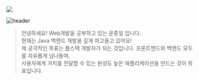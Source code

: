 <div align="left">
<a href="https://hits.seeyoufarm.com"><img src="https://hits.seeyoufarm.com/api/count/incr/badge.svg?url=https%3A%2F%2Fgithub.com%2Fpie0902&count_bg=%2379C83D&title_bg=%23555555&icon=&icon_color=%23E7E7E7&title=hits&edge_flat=false"/></a>
</div>

![header](https://capsule-render.vercel.app/api?type=venom&height=150&color=gradient&text=👋%20Welcome%20to%20my%20GitHub!&textBg=false&fontAlign=50&fontAlignY=48&descAlign=42&descAlignY=15&rotate=0&fontSize=28&reversal=false&fontColor=000000)

>안녕하세요! Web개발을 공부하고 있는 윤종일 입니다.<br>
>현재는 Java 백엔드 개발을 깊게 파고들고 있어요!<br>
>제 궁극적인 목표는 풀스택 개발자가 되는 것입니다. 프론트엔드와 백엔드 모두를 자유롭게 넘나들며,<br>사용자에게 가치를 전달할 수 있는 완성도 높은 애플리케이션을 만드는 것이 목표입니다.<br>
